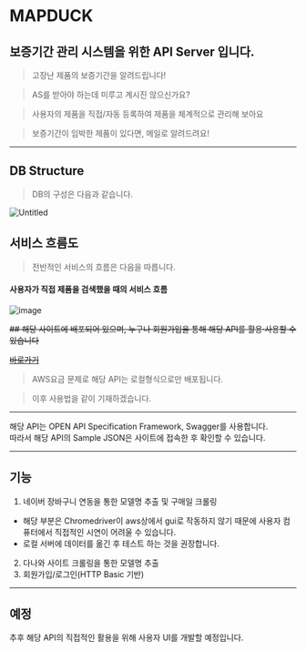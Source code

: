 # MAPDUCK
## 보증기간 관리 시스템을 위한 API Server 입니다.

> 고장난 제품의 보증기간을 알려드립니다!

> AS를 받아야 하는데 미루고 계시진 않으신가요?

> 사용자의 제품을 직접/자동 등록하여 제품을 체계적으로 관리해 보아요

> 보증기간이 임박한 제품이 있다면, 메일로 알려드려요!

<hr/>

## DB Structure

> DB의 구성은 다음과 같습니다.

![Untitled](https://user-images.githubusercontent.com/59782504/154844242-464a9878-e643-4ec0-b131-206a5c797f5b.png)

## 서비스 흐름도
> 전반적인 서비스의 흐름은 다음을 따릅니다.

#### 사용자가 직접 제품을 검색했을 때의 서비스 흐름

![image](https://user-images.githubusercontent.com/59782504/154848571-785c966d-5892-4d9c-8384-de7be22e2196.png)



~~## 해당 사이트에 배포되어 있으며, 누구나 회원가입을 통해 해당 API를 활용·사용할 수 있습니다~~

~~[바로가기](https://www.mapduck.shop/swagger-ui/)~~

> AWS요금 문제로 해당 API는 로컬형식으로만 배포됩니다.

> 이후 사용법을 같이 기재하겠습니다.


<hr/>

해당 API는 OPEN API Specification Framework, Swagger를 사용합니다.   
따라서 해당 API의 Sample JSON은 사이트에 접속한 후 확인할 수 있습니다.

<hr/>

## 기능

1. 네이버 장바구니 연동을 통한 모델명 추출 및 구매일 크롤링   
- 해당 부분은 Chromedriver이 aws상에서 gui로 작동하지 않기 때문에 사용자 컴퓨터에서 직접적인 시연이 어려울 수 있습니다.
- 로컬 서버에 데이터를 옮긴 후 테스트 하는 것을 권장합니다.
2. 다나와 사이트 크롤링을 통한 모델명 추출
3. 회원가입/로그인(HTTP Basic 기반)


<hr/>

## 예정

추후 해당 API의 직접적인 활용을 위해 사용자 UI를 개발할 예정입니다.
